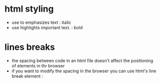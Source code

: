 # html styling 
- use <em></em> to emphasizes text : italic
- use <strong></strong> highlights important text. : bold

# lines breaks 
- the spacing between code in an html file doesn't affect the positioning of elements in thr browser
- if you want to modify the spacing in the browser you can use html's line break element : <br>
